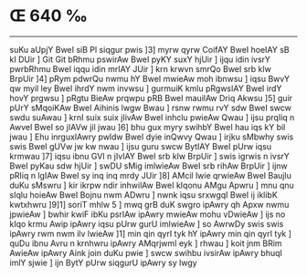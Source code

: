# Œ 640 ‰
---
suKu aUpjY BweI siB Pl siqgur pwis ]3] myrw qyrw CoifAY BweI hoeIAY
sB kI DUir ] Git Git bRhmu pswirAw BweI pyKY suxY hjUir ] ijqu idin
ivsrY pwrbRhmu BweI iqqu idin mrIAY JUir ] krn krwvn smrQo BweI
srb klw BrpUir ]4] pRym pdwrQu nwmu hY BweI mwieAw moh ibnwsu ] iqsu
BwvY qw myil ley BweI ihrdY nwm invwsu ] gurmuiK kmlu pRgwsIAY BweI
irdY hovY prgwsu ] pRgtu BieAw prqwpu pRB BweI mauilAw Driq Akwsu
]5] guir pUrY sMqoiKAw BweI Aihinis lwgw Bwau ] rsnw rwmu rvY sdw
BweI swcw swdu suAwau ] krnI suix suix jIivAw BweI inhclu pwieAw Qwau
] ijsu prqIiq n AwveI BweI so jIAVw jil jwau ]6] bhu gux myry swihbY
BweI hau iqs kY bil jwau ] Ehu inrguxIAwry pwldw BweI dyie inQwvy Qwau
] irjku sMbwhy swis swis BweI gUVw jw kw nwau ] ijsu guru swcw BytIAY
BweI pUrw iqsu krmwau ]7] iqsu ibnu GVI n jIvIAY BweI srb klw
BrpUir ] swis igrwis n ivsrY BweI pyKau sdw hjUir ] swDU sMig
imlwieAw BweI srb rihAw BrpUir ] ijnw pRIiq n lgIAw BweI sy inq
inq mrdy JUir ]8] AMcil lwie qrwieAw BweI Baujlu duKu sMswru ] kir
ikrpw ndir inhwilAw BweI kIqonu AMgu Apwru ] mnu qnu sIqlu hoieAw
BweI Bojnu nwm ADwru ] nwnk iqsu srxwgqI BweI ij iklibK kwtxhwru
]9]1] soriT mhlw 5 ] mwq grB duK swgro ipAwry qh Apxw nwmu
jpwieAw ] bwhir kwiF ibKu psrIAw ipAwry mwieAw mohu vDwieAw ] ijs
no kIqo krmu Awip ipAwry iqsu pUrw gurU imlwieAw ] so AwrwDy swis swis
ipAwry rwm nwm ilv lwieAw ]1] min qin qyrI tyk hY ipAwry min qin
qyrI tyk ] quDu ibnu Avru n krnhwru ipAwry AMqrjwmI eyk ] rhwau ]
koit jnm BRim AwieAw ipAwry Aink join duKu pwie ] swcw swihbu
ivsirAw ipAwry bhuqI imlY sjwie ] ijn BytY pUrw siqgurU ipAwry sy lwgy
####
